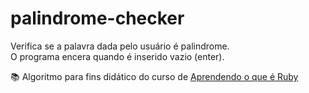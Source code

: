 # palindrome-checker


<p>Verifica se a palavra dada pelo usuário é palindrome.<br>
O programa encera quando é inserido vazio (enter).</p>

:books: Algoritmo para fins didático do curso de <a href="https://web.digitalinnovation.one/course/aprendendo-o-que-e-ruby/learning/b4b63eb7-9951-44f6-a497-c7cb582d335b">Aprendendo o que  é Ruby</a>
